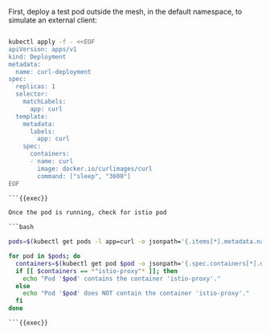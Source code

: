 First, deploy a test pod outside the mesh, in the default namespace, to simulate an external client:

```bash

kubectl apply -f - <<EOF
apiVersion: apps/v1
kind: Deployment
metadata:
  name: curl-deployment
spec:
  replicas: 1
  selector:
    matchLabels:
      app: curl
  template:
    metadata:
      labels:
        app: curl
    spec:
      containers:
      - name: curl
        image: docker.io/curlimages/curl
        command: ["sleep", "3600"]
EOF

```{{exec}}

Once the pod is running, check for istio pod

```bash

pods=$(kubectl get pods -l app=curl -o jsonpath='{.items[*].metadata.name}')

for pod in $pods; do
  containers=$(kubectl get pod $pod -o jsonpath='{.spec.containers[*].name}')
  if [[ $containers == *"istio-proxy"* ]]; then
    echo "Pod '$pod' contains the container 'istio-proxy'."
  else
    echo "Pod '$pod' does NOT contain the container 'istio-proxy'."
  fi
done

```{{exec}}
